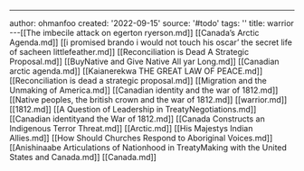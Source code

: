 ---
author: ohmanfoo
created: '2022-09-15'
source: '#todo'
tags: ''
title: warrior
---[[The imbecile attack on egerton ryerson.md]]
[[Canada’s Arctic Agenda.md]]
[[i promised brando i would not touch his oscar’ the secret life of sacheen littlefeather.md]]
[[Reconciliation is Dead A Strategic Proposal.md]]
[[BuyNative and Give Native All yar Long.md]]
[[Canadian arctic agenda.md]]
[[Kaianerekwa THE GREAT LAW OF PEACE.md]]
[[Reconciliation is dead a strategic proposal.md]]
[[Migration and the Unmaking of America.md]]
[[Canadian identity and the war of 1812.md]]
[[Native peoples, the british crown and the war of 1812.md]]
[[warrior.md]]
[[1812.md]]
[[A Question of Leadership in TreatyNegotiations.md]]
[[Canadian identityand the War of 1812.md]]
[[Canada Constructs an Indigenous Terror Threat.md]]
[[Arctic.md]]
[[His Majestys Indian Allies.md]]
[[How Should Churches Respond to Aboriginal Voices.md]]
[[Anishinaabe Articulations of Nationhood in TreatyMaking with the United States and Canada.md]]
[[Canada.md]]

